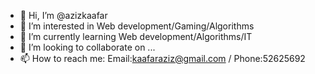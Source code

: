 - 👋 Hi, I’m @azizkaafar
- 👀 I’m interested in Web development/Gaming/Algorithms
- 🌱 I’m currently learning Web development/Algorithms/IT 
- 💞️ I’m looking to collaborate on ...
- 📫 How to reach me: Email:kaafaraziz@gmail.com / Phone:52625692

<!---
azizkaafar/azizkaafar is a ✨ special ✨ repository because its `README.md` (this file) appears on your GitHub profile.
You can click the Preview link to take a look at your changes.
--->
